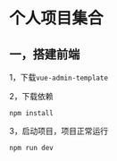 # 个人项目集合

## 一，搭建前端

1，下载`vue-admin-template`

2，下载依赖

```
npm install
```

3，启动项目，项目正常运行

```
npm run dev
```